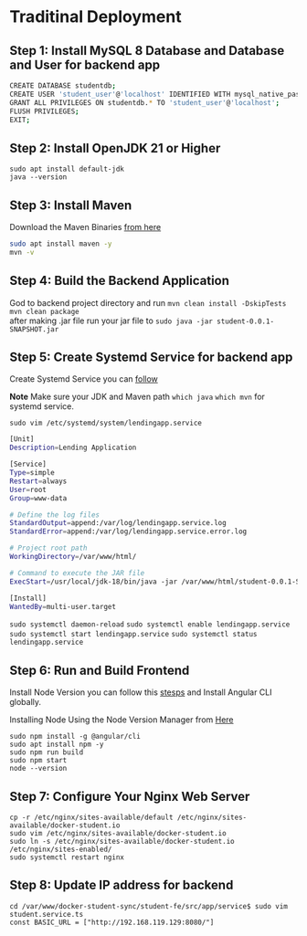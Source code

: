 
# Traditinal Deployment

## Step 1: Install MySQL 8 Database and Database and User for backend app

```bash
CREATE DATABASE studentdb;
CREATE USER 'student_user'@'localhost' IDENTIFIED WITH mysql_native_password BY 'Nasir#4321';
GRANT ALL PRIVILEGES ON studentdb.* TO 'student_user'@'localhost';
FLUSH PRIVILEGES;
EXIT;
```

## Step 2: Install OpenJDK 21 or Higher

```
sudo apt install default-jdk
java --version
```
## Step 3: Install Maven

Download the Maven Binaries [from here](https://dlcdn.apache.org/maven/maven-3/3.9.9/binaries/apache-maven-3.9.9-bin.tar.gz)

```bash
sudo apt install maven -y
mvn -v
```
## Step 4: Build the Backend Application

God to backend project directory and run `mvn clean install -DskipTests`  
`mvn clean package`   
after making .jar file run your jar file to `sudo java -jar student-0.0.1-SNAPSHOT.jar`



## Step 5: Create Systemd Service for backend app

Create Systemd Service you can [follow](https://github.com/nasirnjs/LinuxOpsHub/blob/main/create_systemd_service.md)

**Note** Make sure your JDK and Maven path `which java` `which mvn` for systemd service.

`sudo vim /etc/systemd/system/lendingapp.service`

```bash
[Unit]
Description=Lending Application

[Service]
Type=simple
Restart=always
User=root
Group=www-data

# Define the log files
StandardOutput=append:/var/log/lendingapp.service.log
StandardError=append:/var/log/lendingapp.service.error.log

# Project root path
WorkingDirectory=/var/www/html/

# Command to execute the JAR file
ExecStart=/usr/local/jdk-18/bin/java -jar /var/www/html/student-0.0.1-SNAPSHOT.jar

[Install]
WantedBy=multi-user.target
```
`sudo systemctl daemon-reload`
`sudo systemctl enable lendingapp.service`
`sudo systemctl start lendingapp.service`
`sudo systemctl status lendingapp.service`


## Step 6: Run and Build Frontend

Install Node Version you can follow this [stesps](https://github.com/nasirnjs/LinuxOpsHub/blob/main/install-node-via-nvode-versionmanager.md#installing-node-using-the-node-version-manager) and Install Angular CLI globally.

Installing Node Using the Node Version Manager from [Here](https://github.com/nasirnjs/LinuxOpsHub/blob/main/install-node-via-nvode-versionmanager.md)

`sudo npm install -g @angular/cli`  
`sudo apt install npm -y`  
`sudo npm run build`  
`sudo npm start`  
`node --version`  

## Step 7: Configure Your Nginx Web Server
```
cp -r /etc/nginx/sites-available/default /etc/nginx/sites-available/docker-student.io 
sudo vim /etc/nginx/sites-available/docker-student.io
sudo ln -s /etc/nginx/sites-available/docker-student.io /etc/nginx/sites-enabled/
sudo systemctl restart nginx
```

## Step 8: Update IP address for backend
`cd /var/www/docker-student-sync/student-fe/src/app/service$ sudo vim student.service.ts`   
`const BASIC_URL = ["http://192.168.119.129:8080/"]`   
